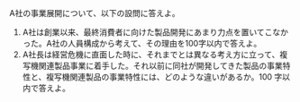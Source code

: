A社の事業展開について、以下の設問に答えよ。
1. A社は創業以来、最終消費者に向けた製品開発にあまり力点を置いてこなかった。A社の人員構成から考えて、その理由を100字以内で答えよ。
2. A社長は経営危機に直面した時に、それまでとは異なる考え方に立って、複写機関連製品事業に着手した。それ以前に同社が開発してきた製品の事業特性と、複写機関連製品の事業特性には、どのような違いがあるか。100 字以内で答えよ。